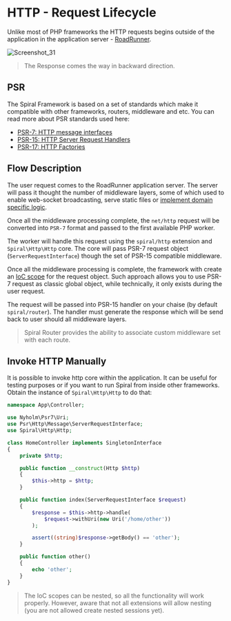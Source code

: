 # HTTP - Request Lifecycle
Unlike most of PHP frameworks the HTTP requests begins outside of the application in the application server - [RoadRunner](https://roadrunner.dev).

![Screenshot_31](https://user-images.githubusercontent.com/796136/67088146-1bd39c80-f1ad-11e9-9d5e-6b2499654395.png)

> The Response comes the way in backward direction.

## PSR
The Spiral Framework is based on a set of standards which make it compatible with other frameworks, routers, middleware 
and etc. You can read more about PSR standards used here:

- [PSR-7: HTTP message interfaces](https://www.php-fig.org/psr/psr-7/)
- [PSR-15: HTTP Server Request Handlers](https://www.php-fig.org/psr/psr-15/)
- [PSR-17: HTTP Factories](https://www.php-fig.org/psr/psr-17/)

## Flow Description
The user request comes to the RoadRunner application server. The server will pass it thought the number of middleware
layers, some of which used to enable web-socket broadcasting, serve static files or [implement domain specific logic](/http/golang.md).

Once all the middleware processing complete, the `net/http` request will be converted into `PSR-7` format and passed
to the first available PHP worker. 

The worker will handle this request using the `spiral/http` extension and `Spiral\Http\Http` core. The core will pass 
PSR-7 request object (`ServerRequestInterface`) though the set of PSR-15 compatible middleware.
 
Once all the middleware processing is complete, the framework with create an [IoC scope](/framework/scopes.md) for the request object.
Such approach allows you to use PSR-7 request as classic global object, while technically, it only exists during the user request.

The request will be passed into PSR-15 handler on your chaise (by default `spiral/router`). The handler must generate the response
which will be send back to user should all middleware layers.

> Spiral Router provides the ability to associate custom middleware set with each route.

## Invoke HTTP Manually
It is possible to invoke http core within the application. It can be useful for testing purposes or if you want to run
Spiral from inside other frameworks. Obtain the instance of `Spiral\Http\Http` to do that:

```php
namespace App\Controller;

use Nyholm\Psr7\Uri;
use Psr\Http\Message\ServerRequestInterface;
use Spiral\Http\Http;

class HomeController implements SingletonInterface
{
    private $http;

    public function __construct(Http $http)
    {
        $this->http = $http;
    }

    public function index(ServerRequestInterface $request)
    {
        $response = $this->http->handle(
            $request->withUri(new Uri('/home/other'))
        );

        assert((string)$response->getBody() == 'other');
    }

    public function other()
    {
        echo 'other';
    }
}
```

> The IoC scopes can be nested, so all the functionality will work properly. However, aware that not all extensions will
> allow nesting (you are not allowed create nested sessions yet).
